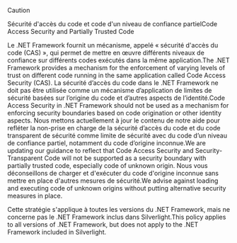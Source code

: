 > [!CAUTION]
>  <span data-ttu-id="0732b-101">Sécurité d'accès du code et code d'un niveau de confiance partiel</span><span class="sxs-lookup"><span data-stu-id="0732b-101">Code Access Security and Partially Trusted Code</span></span>  
>   
>  <span data-ttu-id="0732b-102">Le .NET Framework fournit un mécanisme, appelé « sécurité d'accès du code (CAS) », qui permet de mettre en œuvre différents niveaux de confiance sur différents codes exécutés dans la même application.</span><span class="sxs-lookup"><span data-stu-id="0732b-102">The .NET Framework provides a mechanism for the enforcement of varying levels of trust on different code running in the same application called Code Access Security (CAS).</span></span>  <span data-ttu-id="0732b-103">La sécurité d’accès du code dans le .NET Framework ne doit pas être utilisée comme un mécanisme d’application de limites de sécurité basées sur l’origine du code et d’autres aspects de l’identité.</span><span class="sxs-lookup"><span data-stu-id="0732b-103">Code Access Security in .NET Framework should not  be used as a mechanism for enforcing security boundaries based on code origination or other identity aspects.</span></span> <span data-ttu-id="0732b-104">Nous mettons actuellement à jour le contenu de notre aide pour refléter la non-prise en charge de la sécurité d’accès du code et du code transparent de sécurité comme limite de sécurité avec du code d’un niveau de confiance partiel, notamment du code d’origine inconnue.</span><span class="sxs-lookup"><span data-stu-id="0732b-104">We are updating our guidance to reflect that Code Access Security and Security-Transparent Code will not be supported as a security boundary with partially trusted code, especially code of unknown origin.</span></span> <span data-ttu-id="0732b-105">Nous vous déconseillons de charger et d'exécuter du code d'origine inconnue sans mettre en place d'autres mesures de sécurité.</span><span class="sxs-lookup"><span data-stu-id="0732b-105">We advise against loading and executing code of unknown origins without putting alternative security measures in place.</span></span>  
>   
>  <span data-ttu-id="0732b-106">Cette stratégie s'applique à toutes les versions du .NET Framework, mais ne concerne pas le .NET Framework inclus dans Silverlight.</span><span class="sxs-lookup"><span data-stu-id="0732b-106">This policy applies to all versions of .NET Framework, but does not apply to the .NET Framework included in Silverlight.</span></span>